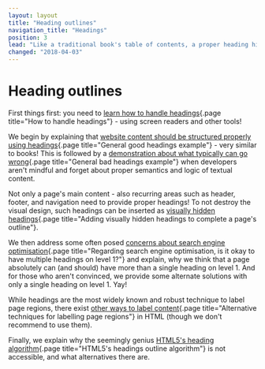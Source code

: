 ```yaml
---
layout: layout
title: "Heading outlines"
navigation_title: "Headings"
position: 3
lead: "Like a traditional book's table of contents, a proper heading hierarchy allows screen reader users to quickly get an overview over the available areas of a page (including header, main, footer, and alike), and their respective contents. Furthermore, a comprehensive heading hierarchy supports quick navigation inside all those contents."
changed: "2018-04-03"
---
```


# Heading outlines

First things first: you need to [learn how to handle headings](/examples/headings/handling){.page title="How to handle headings"} - using screen readers and other tools!

We begin by explaining that [website content should be structured properly using headings](/examples/headings/good-example){.page title="General good headings example"} - very similar to books! This is followed by a [demonstration about what typically can go wrong](/examples/headings/bad-example){.page title="General bad headings example"} when developers aren't mindful and forget about proper semantics and logic of textual content.

Not only a page's main content - also recurring areas such as header, footer, and navigation need to provide proper headings! To not destroy the visual design, such headings can be inserted as [visually hidden headings](/examples/headings/visually-hidden-headings){.page title="Adding visually hidden headings to complete a page's outline"}.

We then address some often posed [concerns about search engine optimisation](/examples/headings/multiple-h1-okay-for-seo){.page title="Regarding search engine optimisation, is it okay to have multiple headings on level 1?"} and explain, why we think that a page absolutely can (and should) have more than a single heading on level 1. And for those who aren't convinced, we provide some alternate solutions with only a single heading on level 1. Yay!

While headings are the most widely known and robust technique to label page regions, there exist [other ways to label content](/examples/headings/alternative-techniques){.page title="Alternative techniques for labelling page regions"} in HTML (though we don't recommend to use them).

Finally, we explain why the seemingly genius [HTML5's heading algorithm](/examples/headings/html5-outline){.page title="HTML5's headings outline algorithm"} is not accessible, and what alternatives there are.